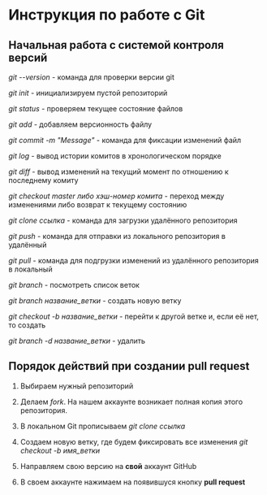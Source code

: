 # Инструкция по работе с Git

## Начальная работа с системой контроля версий

*git --version* - команда для проверки версии git

*git init* - инициализируем пустой репозиторий

*git status* - проверяем текущее состояние файлов

*git add* - добавляем версионность файлу

*git commit -m "Message"* - команда для фиксации изменений файл

*git log* - вывод истории комитов в хронологическом порядке

*git diff* - вывод изменений на текущий момент по отношению к последнему комиту

*git checkout master либо хэш-номер комита* - переход между изменениями либо возврат к текущему состоянию

*git clone ссылка* - команда для загрузки удалённого репозитория

*git push* - команда для отправки из локального репозитория в удалённый

*git pull* - команда для подгрузки изменений из удалённого репозитория в локальный

*git branch* - посмотреть список веток

*git branch название_ветки* - создать новую ветку

*git checkout -b название_ветки* - перейти к другой ветке и, если её нет, то создать

*git branch -d название_ветки* - удалить

## Порядок действий при создании pull request

1. Выбираем нужный репозиторий

2. Делаем *fork*. На нашем аккаунте возникает полная копия этого репозитория.

3. В локальном Git прописываем *git clone ссылка*

4. Создаем новую ветку, где будем фиксировать все изменения *git checkout -b имя_ветки*

5. Направляем свою версию на __свой__ аккаунт GitHub

6. В своем аккаунте нажимаем на появившуся кнопку **pull request**
